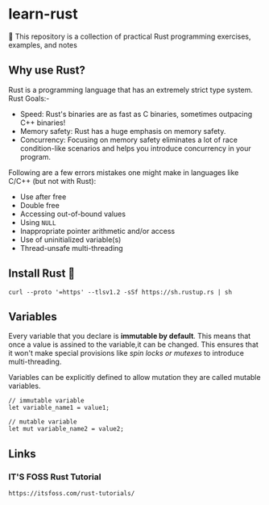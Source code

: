 # learn-rust
🦀 This repository is a collection of practical Rust programming exercises, examples, and notes

## Why use Rust?
Rust is a programming language that has an extremely strict type system.
Rust Goals:-
- Speed: Rust's binaries are as fast as C binaries, sometimes outpacing C++ binaries!
- Memory safety: Rust has a huge emphasis on memory safety.
- Concurrency: Focusing on memory safety eliminates a lot of race condition-like scenarios and helps you introduce concurrency in your program.

Following are a few errors mistakes one might make in languages like C/C++ (but not with Rust):

- Use after free
- Double free
- Accessing out-of-bound values
- Using ```NULL```
- Inappropriate pointer arithmetic and/or access
- Use of uninitialized variable(s)
- Thread-unsafe multi-threading

## Install Rust 🦀
```
curl --proto '=https' --tlsv1.2 -sSf https://sh.rustup.rs | sh
```

## Variables
Every variable that you declare is **immutable by default**. This means that once a value is assined to the variable,it can be changed. This ensures that it won't make special provisions like *spin locks or mutexes* to introduce multi-threading.

Variables can be explicitly defined to allow mutation they are called mutable variables.

```
// immutable variable
let variable_name1 = value1;

// mutable variable
let mut variable_name2 = value2;
```

## Links

### IT'S FOSS Rust Tutorial 

```
https://itsfoss.com/rust-tutorials/
```